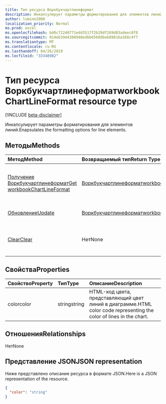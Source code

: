 ```yaml
---
title: Тип ресурса Воркбукчартлинеформат
description: Инкапсулирует параметры форматирования для элементов линий.
author: lumine2008
localization_priority: Normal
ms.prod: excel
ms.openlocfilehash: b40c72240771edd3517f2b29df269d83adeec8f8
ms.sourcegitcommit: 014eb3944306948edbb6560dbe689816a168c4f7
ms.translationtype: MT
ms.contentlocale: ru-RU
ms.lasthandoff: 04/26/2019
ms.locfileid: "33348982"
---
```

# <a name="workbookchartlineformat-resource-type"></a><span data-ttu-id="e0c62-103">Тип ресурса Воркбукчартлинеформат</span><span class="sxs-lookup"><span data-stu-id="e0c62-103">workbookChartLineFormat resource type</span></span>

[!INCLUDE [beta-disclaimer](../../includes/beta-disclaimer.md)]

<span data-ttu-id="e0c62-104">Инкапсулирует параметры форматирования для элементов линий.</span><span class="sxs-lookup"><span data-stu-id="e0c62-104">Enapsulates the formatting options for line elements.</span></span>


## <a name="methods"></a><span data-ttu-id="e0c62-105">Методы</span><span class="sxs-lookup"><span data-stu-id="e0c62-105">Methods</span></span>

| <span data-ttu-id="e0c62-106">Метод</span><span class="sxs-lookup"><span data-stu-id="e0c62-106">Method</span></span>           | <span data-ttu-id="e0c62-107">Возвращаемый тип</span><span class="sxs-lookup"><span data-stu-id="e0c62-107">Return Type</span></span>    |<span data-ttu-id="e0c62-108">Описание</span><span class="sxs-lookup"><span data-stu-id="e0c62-108">Description</span></span>|
|:---------------|:--------|:----------|
|[<span data-ttu-id="e0c62-109">Получение Воркбукчартлинеформат</span><span class="sxs-lookup"><span data-stu-id="e0c62-109">Get workbookChartLineFormat</span></span>](../api/chartlineformat-get.md) | [<span data-ttu-id="e0c62-110">Воркбукчартлинеформат</span><span class="sxs-lookup"><span data-stu-id="e0c62-110">workbookChartLineFormat</span></span>](workbookchartlineformat.md) |<span data-ttu-id="e0c62-111">Чтение свойств и связей объекта chartLineFormat.</span><span class="sxs-lookup"><span data-stu-id="e0c62-111">Read properties and relationships of chartLineFormat object.</span></span>|
|[<span data-ttu-id="e0c62-112">Обновление</span><span class="sxs-lookup"><span data-stu-id="e0c62-112">Update</span></span>](../api/chartlineformat-update.md) | [<span data-ttu-id="e0c62-113">Воркбукчартлинеформат</span><span class="sxs-lookup"><span data-stu-id="e0c62-113">workbookChartLineFormat</span></span>](workbookchartlineformat.md) |<span data-ttu-id="e0c62-114">Обновление объекта ChartLineFormat.</span><span class="sxs-lookup"><span data-stu-id="e0c62-114">Update ChartLineFormat object.</span></span> |
|[<span data-ttu-id="e0c62-115">Clear</span><span class="sxs-lookup"><span data-stu-id="e0c62-115">Clear</span></span>](../api/chartlineformat-clear.md)|<span data-ttu-id="e0c62-116">Нет</span><span class="sxs-lookup"><span data-stu-id="e0c62-116">None</span></span>|<span data-ttu-id="e0c62-117">Очищает формат линий элемента диаграммы.</span><span class="sxs-lookup"><span data-stu-id="e0c62-117">Clear the line format of a chart element.</span></span>|

## <a name="properties"></a><span data-ttu-id="e0c62-118">Свойства</span><span class="sxs-lookup"><span data-stu-id="e0c62-118">Properties</span></span>
| <span data-ttu-id="e0c62-119">Свойство</span><span class="sxs-lookup"><span data-stu-id="e0c62-119">Property</span></span>     | <span data-ttu-id="e0c62-120">Тип</span><span class="sxs-lookup"><span data-stu-id="e0c62-120">Type</span></span>   |<span data-ttu-id="e0c62-121">Описание</span><span class="sxs-lookup"><span data-stu-id="e0c62-121">Description</span></span>|
|:---------------|:--------|:----------|
|<span data-ttu-id="e0c62-122">color</span><span class="sxs-lookup"><span data-stu-id="e0c62-122">color</span></span>|<span data-ttu-id="e0c62-123">string</span><span class="sxs-lookup"><span data-stu-id="e0c62-123">string</span></span>|<span data-ttu-id="e0c62-124">HTML-код цвета, представляющий цвет линий в диаграмме.</span><span class="sxs-lookup"><span data-stu-id="e0c62-124">HTML color code representing the color of lines in the chart.</span></span>|

## <a name="relationships"></a><span data-ttu-id="e0c62-125">Отношения</span><span class="sxs-lookup"><span data-stu-id="e0c62-125">Relationships</span></span>
<span data-ttu-id="e0c62-126">Нет</span><span class="sxs-lookup"><span data-stu-id="e0c62-126">None</span></span>


## <a name="json-representation"></a><span data-ttu-id="e0c62-127">Представление JSON</span><span class="sxs-lookup"><span data-stu-id="e0c62-127">JSON representation</span></span>

<span data-ttu-id="e0c62-128">Ниже представлено описание ресурса в формате JSON.</span><span class="sxs-lookup"><span data-stu-id="e0c62-128">Here is a JSON representation of the resource.</span></span>

<!--{
  "blockType": "resource",
  "baseType": "microsoft.graph.entity",
  "optionalProperties": [],
  "@odata.type": "microsoft.graph.workbookChartLineFormat"
}-->

```json
{
  "color": "string"
}

```

<!-- uuid: 8fcb5dbc-d5aa-4681-8e31-b001d5168d79
2015-10-25 14:57:30 UTC -->
<!--
{
  "type": "#page.annotation",
  "description": "workbookChartLineFormat resource",
  "keywords": "",
  "section": "documentation",
  "tocPath": "",
  "suppressions": []
}
-->
